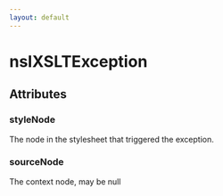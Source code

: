 ```yaml
---
layout: default
---
```


# nsIXSLTException #

## Attributes ##

### styleNode ###
  
The node in the stylesheet that triggered the exception.  
  

### sourceNode ###
  
The context node, may be null  
  
